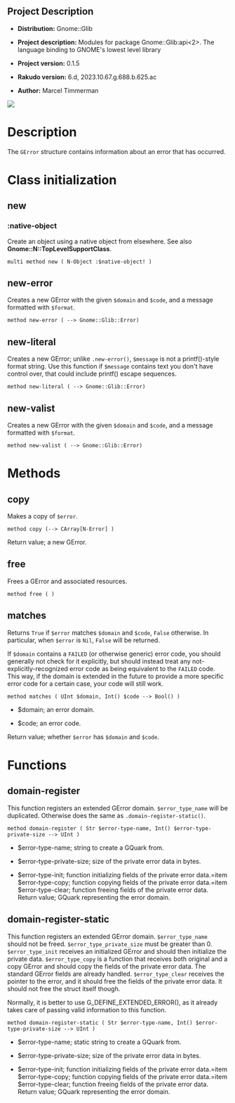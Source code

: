 Project Description
-------------------

  * **Distribution:** Gnome::Glib

  * **Project description:** Modules for package Gnome::Glib:api<2>. The language binding to GNOME's lowest level library

  * **Project version:** 0.1.5

  * **Rakudo version:** 6.d, 2023.10.67.g.688.b.625.ac

  * **Author:** Marcel Timmerman

![](images/error.png)

Description
===========

The `GError` structure contains information about an error that has occurred.

Class initialization
====================

new
---

### :native-object

Create an object using a native object from elsewhere. See also **Gnome::N::TopLevelSupportClass**.

    multi method new ( N-Object :$native-object! )

new-error
---------

Creates a new GError with the given `$domain` and `$code`, and a message formatted with `$format`.

    method new-error ( --> Gnome::Glib::Error)

new-literal
-----------

Creates a new GError; unlike `.new-error()`, `$message` is not a printf()-style format string. Use this function if `$message` contains text you don't have control over, that could include printf() escape sequences.

    method new-literal ( --> Gnome::Glib::Error)

new-valist
----------

Creates a new GError with the given `$domain` and `$code`, and a message formatted with `$format`.

    method new-valist ( --> Gnome::Glib::Error)

Methods
=======

copy
----

Makes a copy of `$error`.

    method copy (--> CArray[N-Error] )

Return value; a new GError. 

free
----

Frees a GError and associated resources.

    method free ( )

matches
-------

Returns `True` if `$error` matches `$domain` and `$code`, `False` otherwise. In particular, when `$error` is `Nil`, `False` will be returned.

If `$domain` contains a `FAILED` (or otherwise generic) error code, you should generally not check for it explicitly, but should instead treat any not-explicitly-recognized error code as being equivalent to the `FAILED` code. This way, if the domain is extended in the future to provide a more specific error code for a certain case, your code will still work.

    method matches ( UInt $domain, Int() $code --> Bool() )

  * $domain; an error domain.

  * $code; an error code.

Return value; whether `$error` has `$domain` and `$code`. 

Functions
=========

domain-register
---------------

This function registers an extended GError domain. `$error_type_name` will be duplicated. Otherwise does the same as `.domain-register-static()`.

    method domain-register ( Str $error-type-name, Int() $error-type-private-size --> UInt )

  * $error-type-name; string to create a GQuark from.

  * $error-type-private-size; size of the private error data in bytes.

  * $error-type-init; function initializing fields of the private error data.=item $error-type-copy; function copying fields of the private error data.=item $error-type-clear; function freeing fields of the private error data. Return value; GQuark representing the error domain. 

domain-register-static
----------------------

This function registers an extended GError domain. `$error_type_name` should not be freed. `$error_type_private_size` must be greater than 0. `$error_type_init` receives an initialized GError and should then initialize the private data. `$error_type_copy` is a function that receives both original and a copy GError and should copy the fields of the private error data. The standard GError fields are already handled. `$error_type_clear` receives the pointer to the error, and it should free the fields of the private error data. It should not free the struct itself though.

Normally, it is better to use G_DEFINE_EXTENDED_ERROR(), as it already takes care of passing valid information to this function.

    method domain-register-static ( Str $error-type-name, Int() $error-type-private-size --> UInt )

  * $error-type-name; static string to create a GQuark from.

  * $error-type-private-size; size of the private error data in bytes.

  * $error-type-init; function initializing fields of the private error data.=item $error-type-copy; function copying fields of the private error data.=item $error-type-clear; function freeing fields of the private error data. Return value; GQuark representing the error domain. 
